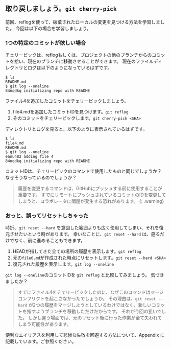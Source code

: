 ## 取り戻しましょう。`git cherry-pick`

前回、reflogを使って、破棄されたローカルの変更を見つける方法を学習しました。 今回は以下の場合を学習しましょう。

### 1つの特定のコミットが欲しい場合

チェリーピックは、reflogもしくは、プロジェクトの他のブランチからのコミットを拾い、現在のブランチに移動させることができます。 現在のファイルディレクトリとログは以下のようになっているはずです。

```shell-session
$ ls
README.md
$ git log --oneline
84nqdkq initializing repo with README
```

ファイル4を追加したコミットをチェリーピックしましょう。

1. file4.mdを追加したコミットIDを見つけます。`git reflog`
2. そのコミットをチェリーピックします。`git cherry-pick <SHA>`

ディレクトリとログを見ると、以下のように表示されているはずです。

```shell-session
$ ls
file4.md
README.md
$ git log --oneline
eanu482 adding file 4
84nqdkq initializing repo with README
```

コミットIDは、チェリーピックのコマンドで使用したものと同じでしょうか？ なぜそうなっているのでしょうか？

> 履歴を変更するコマンドは、GitHubにプッシュする前に使用することが重要です。 すでにリモートにプッシュされているコミットのIDを変更してしまうと、コラボレータに問題が発生する恐れがあります。 {: .warning}

### おっと、誤ってリセットしちゃった

時折、`git reset --hard` を意図した範囲よりも広く使用してしまい、それを復元させたいという時があります。 幸いなことに、`git reset --hard` は、遡るだけでなく、前に進めることもできます。

1. HEADが指してきた全ての場所の履歴を表示します。`git reflog`
2. 元の`file6.md`が作成された時点にリセットします。`git reset --hard <SHA>`
3. 復元された履歴を表示します。`git log --oneline`

`git log --oneline`のコミットIDを `git reflog` と比較してみましょう。 気づきましたか？

> すでにファイル4をチェリーピックしたのに、なぜこのコマンドはマージコンフリクトを起こさなかったでしょうか。 その理由は、`git reset --hard` が2つの履歴をマージしようとしているわけではなく、新しいコミットを指すようブランチを移動しただけだからです。 それが今回の狙いでした。 しかし違う場面では、元のリセット後に行った作業が全て失われてしまう可能性があります。

便利なエイリアスを利用して悲惨な失敗を回避する方法について、Appendix に記載しています。ご参照ください。
